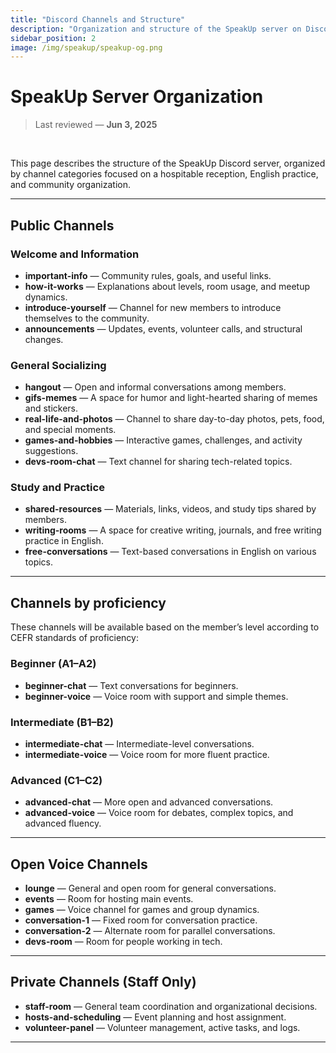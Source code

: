 ```yaml
---
title: "Discord Channels and Structure"
description: "Organization and structure of the SpeakUp server on Discord."
sidebar_position: 2
image: /img/speakup/speakup-og.png
---
```


# SpeakUp Server Organization

> Last reviewed — **Jun 3, 2025**

<br/>

This page describes the structure of the SpeakUp Discord server, organized by channel categories focused on a hospitable reception, English practice, and community organization.

---

## Public Channels

### Welcome and Information

- **important-info** — Community rules, goals, and useful links.
- **how-it-works** — Explanations about levels, room usage, and meetup dynamics.
- **introduce-yourself** — Channel for new members to introduce themselves to the community.
- **announcements** — Updates, events, volunteer calls, and structural changes.

### General Socializing

- **hangout** — Open and informal conversations among members.
- **gifs-memes** — A space for humor and light-hearted sharing of memes and stickers.
- **real-life-and-photos** — Channel to share day-to-day photos, pets, food, and special moments.
- **games-and-hobbies** — Interactive games, challenges, and activity suggestions.
- **devs-room-chat** — Text channel for sharing tech-related topics.

### Study and Practice

- **shared-resources** — Materials, links, videos, and study tips shared by members.
- **writing-rooms** — A space for creative writing, journals, and free writing practice in English.
- **free-conversations** — Text-based conversations in English on various topics.

---

## Channels by proficiency

These channels will be available based on the member’s level according to CEFR standards of proficiency:

### Beginner (A1–A2)

- **beginner-chat** — Text conversations for beginners.
- **beginner-voice** — Voice room with support and simple themes.

### Intermediate (B1–B2)

- **intermediate-chat** — Intermediate-level conversations.
- **intermediate-voice** — Voice room for more fluent practice.

### Advanced (C1–C2)

- **advanced-chat** — More open and advanced conversations.
- **advanced-voice** — Voice room for debates, complex topics, and advanced fluency.

---

## Open Voice Channels

- **lounge** — General and open room for general conversations.
- **events** — Room for hosting main events.
- **games** — Voice channel for games and group dynamics.
- **conversation-1** — Fixed room for conversation practice.
- **conversation-2** — Alternate room for parallel conversations.
- **devs-room** — Room for people working in tech.

---

## Private Channels (Staff Only)

- **staff-room** — General team coordination and organizational decisions.
- **hosts-and-scheduling** — Event planning and host assignment.
- **volunteer-panel** — Volunteer management, active tasks, and logs.

---
